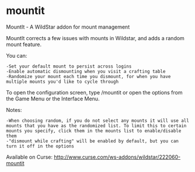 mountit
=======

MountIt - A WildStar addon for mount management



MountIt corrects a few issues with mounts in Wildstar, and adds a random mount feature.

You can:

    -Set your default mount to persist across logins
    -Enable automatic dismounting when you visit a crafting table
    -Randomize your mount each time you dismount, for when you have multiple mounts you'd like to cycle through

To open the configuration screen, type /mountit or open the options from the Game Menu or the Interface Menu.

Notes:

    -When choosing random, if you do not select any mounts it will use all mounts that you have as the randomized list. To limit this to certain mounts you specify, click them in the mounts list to enable/disable them
    -"dismount while crafting" will be enabled by default, but you can turn it off in the options


Available on Curse: http://www.curse.com/ws-addons/wildstar/222060-mountit
